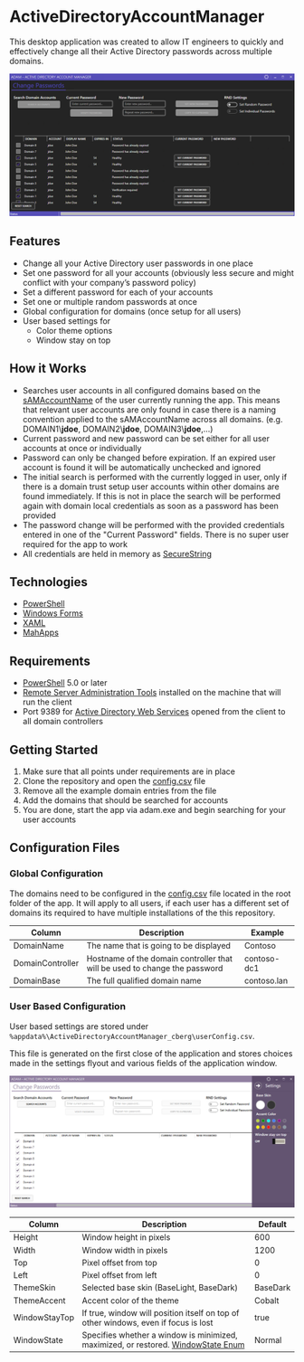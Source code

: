 # ActiveDirectoryAccountManager

This desktop application was created to allow IT engineers to quickly and effectively change all their Active Directory passwords across multiple domains.

![Application Image](https://raw.githubusercontent.com/ChrisLeeBearger/ActiveDirectoryAccountManager/master/doc/app_image_01.png)

## Features

* Change all your Active Directory user passwords in one place
* Set one password for all your accounts (obviously less secure and might conflict with your company’s password policy)
* Set a different password for each of your accounts
* Set one or multiple random passwords at once
* Global configuration for domains (once setup for all users)
* User based settings for
  * Color theme options
  * Window stay on top

## How it Works

* Searches user accounts in all configured domains based on the [sAMAccountName](https://docs.microsoft.com/en-us/windows/win32/ad/naming-properties#samaccountname) of the user currently running the app. This means that relevant user accounts are only found in case there is a naming convention applied to the sAMAccountName across all domains. (e.g.  DOMAIN1\\**jdoe**, DOMAIN2\\**jdoe**, DOMAIN3\\**jdoe**,...)
* Current password and new password can be set either for all user accounts at once or individually
* Password can only be changed before expiration. If an expired user account is found it will be automatically unchecked and ignored
* The initial search is performed with the currently logged in user, only if there is a domain trust setup user accounts within other domains are found immediately. If this is not in place the search will be performed again with domain local credentials as soon as a password has been provided
* The password change will be performed with the provided credentials entered in one of the "Current Password" fields. There is no super user required for the app to work
* All credentials are held in memory as [SecureString](https://docs.microsoft.com/en-us/dotnet/api/system.security.securestring)

## Technologies

* [PowerShell](https://docs.microsoft.com/en-us/PowerShell/)
* [Windows Forms](https://docs.microsoft.com/en-us/dotnet/api/system.windows.forms)
* [XAML](https://docs.microsoft.com/en-us/visualstudio/xaml-tools/xaml-overview)
* [MahApps](https://mahapps.com/)

## Requirements
* [PowerShell](https://docs.microsoft.com/en-us/PowerShell/) 5.0 or later
* [Remote Server Administration Tools](https://docs.microsoft.com/en-us/windows-server/remote/remote-server-administration-tools) installed on the machine that will run the client
* Port 9389 for [Active Directory Web Services](https://docs.microsoft.com/en-us/troubleshoot/windows-server/networking/service-overview-and-network-port-requirements#system-services-ports) opened from the client to all domain controllers

## Getting Started
1. Make sure that all points under requirements are in place
2. Clone the repository and open the [config.csv](https://github.com/ChrisLeeBearger/ActiveDirectoryAccountManager/blob/master/config.csv) file
3. Remove all the example domain entries from the file
4. Add the domains that should be searched for accounts
5. You are done, start the app via adam.exe and begin searching for your user accounts

## Configuration Files

### Global Configuration

The domains need to be configured in the [config.csv](https://github.com/ChrisLeeBearger/ActiveDirectoryAccountManager/blob/master/config.csv) file located in the root folder of the app. It will apply to all users, if each user has a different set of domains its required to have multiple installations of the this repository.

|Column| Description | Example |
| ------------- | ------------- | ------------- | 
| DomainName  | The name that is going to be displayed | Contoso |
| DomainController  | Hostname of the domain controller that will be used to change the password | contoso-dc1 |
| DomainBase  | The full qualified domain name  | contoso.lan |

### User Based Configuration

User based settings are stored under `%appdata%\ActiveDirectoryAccountManager_cberg\userConfig.csv`.

This file is generated on the first close of the application and stores choices made in the settings flyout and various fields of the application window.

![Settings Image](https://raw.githubusercontent.com/ChrisLeeBearger/ActiveDirectoryAccountManager/master/doc/app_image_02_settings.png)

|Column| Description | Default |
| ------------- | ------------- | ------------- | 
| Height  | Window height in pixels | 600 |
| Width  | Window width in pixels | 1200 |
| Top  | Pixel offset from top  | 0 |
| Left  | Pixel offset from left  | 0 |
| ThemeSkin  | Selected base skin (BaseLight, BaseDark) | BaseDark |
| ThemeAccent  | Accent color of the theme  | Cobalt |
| WindowStayTop  | If true, window will position itself on top of other windows, even if focus is lost  | true |
| WindowState  | Specifies whether a window is minimized, maximized, or restored. [WindowState Enum](https://docs.microsoft.com/en-us/dotnet/api/system.windows.windowstate)  | Normal |
